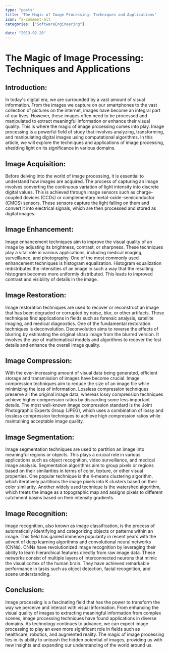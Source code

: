```yaml
---
type: "posts"
title: 'The Magic of Image Processing: Techniques and Applications'
icon: fa-comment-alt
categories: ["SoftwareEngineering"]

date: "2013-02-28"
---
```




# The Magic of Image Processing: Techniques and Applications

## Introduction:

In today's digital era, we are surrounded by a vast amount of visual information. From the images we capture on our smartphones to the vast collection of pictures on the internet, images have become an integral part of our lives. However, these images often need to be processed and manipulated to extract meaningful information or enhance their visual quality. This is where the magic of image processing comes into play. Image processing is a powerful field of study that involves analyzing, transforming, and manipulating digital images using computational algorithms. In this article, we will explore the techniques and applications of image processing, shedding light on its significance in various domains.

## Image Acquisition:

Before delving into the world of image processing, it is essential to understand how images are acquired. The process of capturing an image involves converting the continuous variation of light intensity into discrete digital values. This is achieved through image sensors such as charge-coupled devices (CCDs) or complementary metal-oxide-semiconductor (CMOS) sensors. These sensors capture the light falling on them and convert it into electrical signals, which are then processed and stored as digital images.

## Image Enhancement:

Image enhancement techniques aim to improve the visual quality of an image by adjusting its brightness, contrast, or sharpness. These techniques play a vital role in various applications, including medical imaging, surveillance, and photography. One of the most commonly used enhancement techniques is histogram equalization. Histogram equalization redistributes the intensities of an image in such a way that the resulting histogram becomes more uniformly distributed. This leads to improved contrast and visibility of details in the image.

## Image Restoration:

Image restoration techniques are used to recover or reconstruct an image that has been degraded or corrupted by noise, blur, or other artifacts. These techniques find applications in fields such as forensic analysis, satellite imaging, and medical diagnostics. One of the fundamental restoration techniques is deconvolution. Deconvolution aims to reverse the effects of blurring by estimating the original sharp image from the blurred version. It involves the use of mathematical models and algorithms to recover the lost details and enhance the overall image quality.

## Image Compression:

With the ever-increasing amount of visual data being generated, efficient storage and transmission of images have become crucial. Image compression techniques aim to reduce the size of an image file while minimizing the loss of information. Lossless compression techniques preserve all the original image data, whereas lossy compression techniques achieve higher compression ratios by discarding some less important details. The most well-known image compression standard is the Joint Photographic Experts Group (JPEG), which uses a combination of lossy and lossless compression techniques to achieve high compression ratios while maintaining acceptable image quality.

## Image Segmentation:

Image segmentation techniques are used to partition an image into meaningful regions or objects. This plays a crucial role in various applications such as object recognition, video surveillance, and medical image analysis. Segmentation algorithms aim to group pixels or regions based on their similarities in terms of color, texture, or other visual properties. One popular technique is the K-means clustering algorithm, which iteratively partitions the image pixels into K clusters based on their color similarity. Another widely used technique is the watershed algorithm, which treats the image as a topographic map and assigns pixels to different catchment basins based on their intensity gradients.

## Image Recognition:

Image recognition, also known as image classification, is the process of automatically identifying and categorizing objects or patterns within an image. This field has gained immense popularity in recent years with the advent of deep learning algorithms and convolutional neural networks (CNNs). CNNs have revolutionized image recognition by leveraging their ability to learn hierarchical features directly from raw image data. These networks consist of multiple layers of interconnected neurons that mimic the visual cortex of the human brain. They have achieved remarkable performance in tasks such as object detection, facial recognition, and scene understanding.

## Conclusion:

Image processing is a fascinating field that has the power to transform the way we perceive and interact with visual information. From enhancing the visual quality of images to extracting meaningful information from complex scenes, image processing techniques have found applications in diverse domains. As technology continues to advance, we can expect image processing to play an even more significant role in fields such as healthcare, robotics, and augmented reality. The magic of image processing lies in its ability to unleash the hidden potential of images, providing us with new insights and expanding our understanding of the world around us.